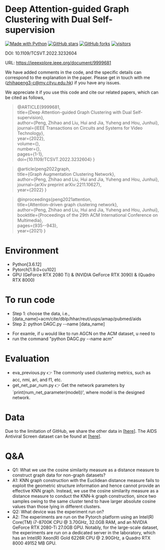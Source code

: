 # Deep Attention-guided Graph Clustering with Dual Self-supervision

[python-img]: https://img.shields.io/github/languages/top/ZhihaoPENG-CityU/DAGC?color=lightgrey
[stars-img]: https://img.shields.io/github/stars/ZhihaoPENG-CityU/DAGC?color=yellow
[stars-url]: https://github.com/ZhihaoPENG-CityU/DAGC/stargazers
[fork-img]: https://img.shields.io/github/forks/ZhihaoPENG-CityU/DAGC?color=lightblue&label=fork
[fork-url]: https://github.com/ZhihaoPENG-CityU/DAGC/network/members
[visitors-img]: https://visitor-badge.glitch.me/badge?page_id=ZhihaoPENG-CityU.DAGC
[agcn-url]: https://github.com/ZhihaoPENG-CityU/DAGC

[![Made with Python][python-img]][agcn-url]
[![GitHub stars][stars-img]][stars-url]
[![GitHub forks][fork-img]][fork-url]
[![visitors][visitors-img]][agcn-url]

DOI: 10.1109/TCSVT.2022.3232604

URL: https://ieeexplore.ieee.org/document/9999681

We have added comments in the code, and the specific details can correspond to the explanation in the paper. Please get in touch with me (zhihapeng3-c@my.cityu.edu.hk) if you have any issues.

We appreciate it if you use this code and cite our related papers, which can be cited as follows,
> @ARTICLE{9999681, <br>
>   title={Deep Attention-guided Graph Clustering with Dual Self-supervision},  <br>
>   author={Peng, Zhihao and Liu, Hui and Jia, Yuheng and Hou, Junhui},  <br>
>   journal={IEEE Transactions on Circuits and Systems for Video Technology},   <br>
>   year={2022}, <br>
>   volume={}, <br>
>   number={}, <br>
>   pages={1-1}, <br>
>   doi={10.1109/TCSVT.2022.3232604}
> } <br>

> @article{peng2022graph, <br>
>   title={Graph Augmentation Clustering Network}, <br>
>   author={Peng, Zhihao and Liu, Hui and Jia, Yuheng and Hou, Junhui},  <br>
>   journal={arXiv preprint arXiv:2211.10627}, <br>
>   year={2022}
> } <br>

> @inproceedings{peng2021attention, <br>
>   title={Attention-driven graph clustering network}, <br>
>   author={Peng, Zhihao and Liu, Hui and Jia, Yuheng and Hou, Junhui},  <br>
>   booktitle={Proceedings of the 29th ACM International Conference on Multimedia},  <br>
>   pages={935--943},  <br>
>   year={2021}
> } <br>




# Environment
+ Python[3.6.12]
+ Pytorch[1.9.0+cu102]
+ GPU (GeForce RTX 2080 Ti) & (NVIDIA GeForce RTX 3090) & (Quadro RTX 8000)

# To run code
+ Step 1: choose the data, i.e., [data_name]=acm/cite/dblp/hhar/reut/usps/amap/pubmed/aids
+ Step 2: python DAGC.py --name [data_name]
* For examle, if u would like to run AGCN on the ACM dataset, u need to
* run the command "python DAGC.py --name acm"

# Evaluation
+ eva_previous.py
👉
The commonly used clustering metrics, such as acc, nmi, ari, and f1, etc.
+ get_net_par_num.py
👉
Get the network parameters by `print(num_net_parameter(model))', where model is the designed network.

# Data
Due to the limitation of GitHub, we share the other data in [<a href="https://drive.google.com/drive/folders/1D_kH2loUTH6fHfdwnVElUHVw1kHfflVV?usp=sharing">here</a>]. The AIDS Antiviral Screen dataset can be found at [<a href="https://paperswithcode.com/dataset/aids-antiviral-screen">here</a>]. 

# Q&A
* Q1: What we use the cosine similarity measure as a distance measure to construct graph data for non-graph datasets?
* A1: KNN graph construction with the Euclidean distance measure fails to exploit the geometric structure information and hence cannot provide an effective KNN graph. Instead, we use the cosine similarity measure as a distance measure to conduct the KNN-k graph construction, since two samples owing to the same cluster tend to have larger absolute cosine values than those lying in different clusters.
* Q2: What device was the experiment run on?
* A2: The experiments are run on the Pytorch platform using an Intel(R) Core(TM) i7-8700K CPU @ 3.70GHz, 32.0GB RAM, and an NVIDIA GeForce RTX 2080-Ti 27.0GB GPU. Notably, for the large-scale dataset, the experiments are run on a dedicated server in the laboratory, which has an Intel(R) Xeon(R) Gold 6226R CPU @ 2.90GHz, a Quadro RTX 8000 49152 MB GPU.
